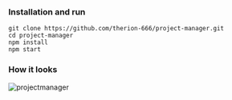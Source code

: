 ### Installation and run

```
git clone https://github.com/therion-666/project-manager.git
cd project-manager
npm install
npm start
```

### How it looks

![projectmanager](https://user-images.githubusercontent.com/63806195/164010052-a95e87a7-1fd0-4e82-ba99-948d4a49811a.png)
